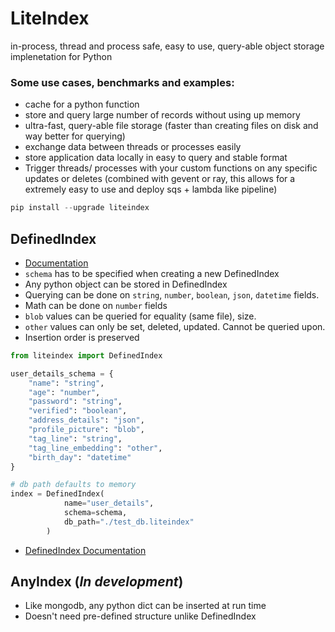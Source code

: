 # LiteIndex
in-process, thread and process safe, easy to use, query-able object storage implenetation for Python

### Some use cases, benchmarks and examples:
- cache for a python function
- store and query large number of records without using up memory
- ultra-fast, query-able file storage (faster than creating files on disk and way better for querying)
- exchange data between threads or processes easily
- store application data locally in easy to query and stable format
- Trigger threads/ processes with your custom functions on any specific updates or deletes (combined with gevent or ray, this allows for a extremely easy to use and deploy sqs + lambda like pipeline)




```python
pip install --upgrade liteindex
```

## DefinedIndex

- [Documentation](https://github.com/notAI-tech/LiteIndex/blob/main/DefinedIndex.md)
- `schema` has to be specified when creating a new DefinedIndex
- Any python object can be stored in DefinedIndex
- Querying can be done on `string`, `number`, `boolean`, `json`, `datetime` fields.
- Math can be done on `number` fields
- `blob` values can be queried for equality (same file), size.
- `other` values can only be set, deleted, updated. Cannot be queried upon.
- Insertion order is preserved 

```python
from liteindex import DefinedIndex

user_details_schema = {
    "name": "string",
    "age": "number",
    "password": "string",
    "verified": "boolean",
    "address_details": "json",
    "profile_picture": "blob",
    "tag_line": "string",
    "tag_line_embedding": "other",
    "birth_day": "datetime"
}

# db path defaults to memory
index = DefinedIndex(
            name="user_details",
            schema=schema,
            db_path="./test_db.liteindex"
        )
```
- [DefinedIndex Documentation](https://github.com/notAI-tech/LiteIndex/blob/main/DefinedIndex.md)


## AnyIndex (***In development***)

- Like mongodb, any python dict can be inserted at run time
- Doesn't need pre-defined structure unlike DefinedIndex
